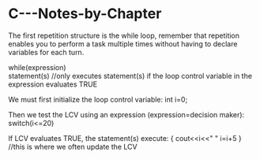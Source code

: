 C---Notes-by-Chapter
====================
The first repetition structure is the while loop, remember that repetition enables you to perform a task multiple times
without having to declare variables for each turn.

while(expression)     
  statement(s)
//only executes statement(s) if the loop control variable in the expression evaluates TRUE

We must first initialize the loop control variable:
int i=0;

Then we test the LCV using an expression (expression=decision maker):
switch(i<=20)

If LCV evaluates TRUE, the statement(s) execute:
{
cout<<i<<" "
i=i+5
}
//this is where we often update the LCV



